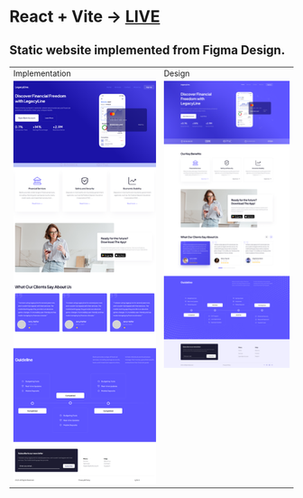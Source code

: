 # React + Vite -> [LIVE](https://bank-landing-page-serh1.vercel.app/)
## Static website implemented from Figma Design.

<table>
  <tr>
    <td>Implementation</td>
    <td>Design</td>
  </tr>
  <tr>
    <td valign="top"><img src="src/assets/img/Preview.png" width="425"/></td>
    <td valign="top"><img src="src/assets/img/figma.png" width="425" title="Design"/></td>
  </tr>
 </table>
